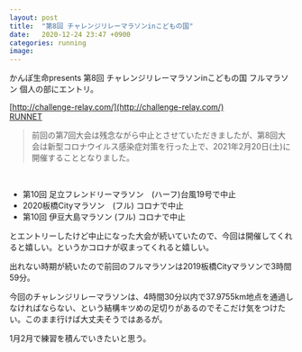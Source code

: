 ```yaml
---
layout: post
title:  "第8回 チャレンジリレーマラソンinこどもの国"
date:   2020-12-24 23:47 +0900
categories: running
image: 
---
```

かんぽ生命presents 第8回 チャレンジリレーマラソンinこどもの国 フルマラソン 個人の部にエントリ。


[http://challenge-relay.com/](http://challenge-relay.com/)<br />
[RUNNET](https://runnet.jp/entry/runtes/user/pc/competitionDetailAction.do?raceId=263753&div=1)<br />
<blockquote>前回の第7回大会は残念ながら中止とさせていただきましたが、第8回大会は新型コロナウイルス感染症対策を行った上で、2021年2月20日(土)に開催することとなりました。</blockquote>
<br />

* 第10回 足立フレンドリーマラソン　(ハーフ)台風19号で中止
* 2020板橋Cityマラソン　(フル) コロナで中止
* 第10回 伊豆大島マラソン (フル) コロナで中止


とエントリーしたけど中止になった大会が続いていたので、今回は開催してくれると嬉しい。というかコロナが収まってくれると嬉しい。


出れない時期が続いたので前回のフルマラソンは2019板橋Cityマラソンで3時間59分。


今回のチャレンジリレーマラソンは、4時間30分以内で37.9755km地点を通過しなければならない、という結構キツめの足切りがあるのでそこだけ気をつけたい。このまま行けば大丈夫そうではあるが。


1月2月で練習を積んでいきたいと思う。